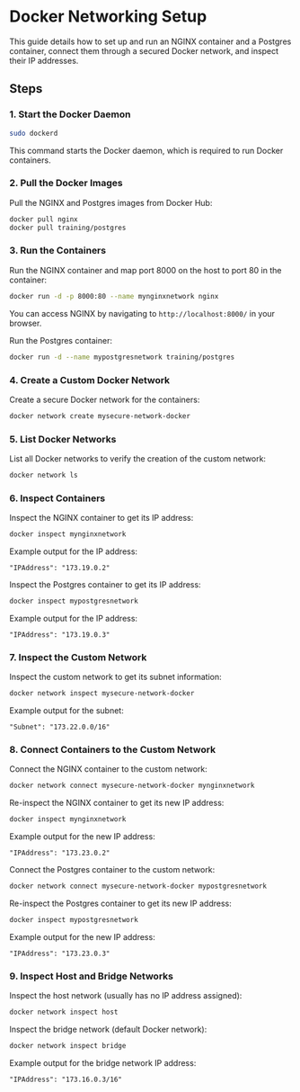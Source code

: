 # Docker Networking Setup

This guide details how to set up and run an NGINX container and a Postgres container, connect them through a secured Docker network, and inspect their IP addresses. 


## Steps

### 1. Start the Docker Daemon

```bash
sudo dockerd
```

This command starts the Docker daemon, which is required to run Docker containers.

### 2. Pull the Docker Images

Pull the NGINX and Postgres images from Docker Hub:

```bash
docker pull nginx
docker pull training/postgres
```

### 3. Run the Containers

Run the NGINX container and map port 8000 on the host to port 80 in the container:

```bash
docker run -d -p 8000:80 --name mynginxnetwork nginx
```
You can access NGINX by navigating to `http://localhost:8000/` in your browser.

Run the Postgres container:

```bash
docker run -d --name mypostgresnetwork training/postgres
```

### 4. Create a Custom Docker Network

Create a secure Docker network for the containers:

```bash
docker network create mysecure-network-docker
```

### 5. List Docker Networks

List all Docker networks to verify the creation of the custom network:

```bash
docker network ls
```

### 6. Inspect Containers

Inspect the NGINX container to get its IP address:

```bash
docker inspect mynginxnetwork
```

Example output for the IP address:

```
"IPAddress": "173.19.0.2"
```

Inspect the Postgres container to get its IP address:

```bash
docker inspect mypostgresnetwork
```

Example output for the IP address:

```
"IPAddress": "173.19.0.3"
```

### 7. Inspect the Custom Network

Inspect the custom network to get its subnet information:

```bash
docker network inspect mysecure-network-docker
```

Example output for the subnet:

```
"Subnet": "173.22.0.0/16"
```

### 8. Connect Containers to the Custom Network

Connect the NGINX container to the custom network:

```bash
docker network connect mysecure-network-docker mynginxnetwork
```

Re-inspect the NGINX container to get its new IP address:

```bash
docker inspect mynginxnetwork
```

Example output for the new IP address:

```
"IPAddress": "173.23.0.2"
```

Connect the Postgres container to the custom network:

```bash
docker network connect mysecure-network-docker mypostgresnetwork
```

Re-inspect the Postgres container to get its new IP address:

```bash
docker inspect mypostgresnetwork
```

Example output for the new IP address:

```
"IPAddress": "173.23.0.3"
```

### 9. Inspect Host and Bridge Networks

Inspect the host network (usually has no IP address assigned):

```bash
docker network inspect host
```

Inspect the bridge network (default Docker network):

```bash
docker network inspect bridge
```

Example output for the bridge network IP address:

```
"IPAddress": "173.16.0.3/16"
```
